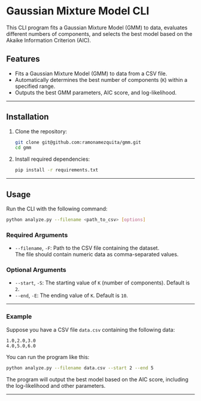 # Gaussian Mixture Model CLI

This CLI program fits a Gaussian Mixture Model (GMM) to data, evaluates different numbers of components, and selects the best model based on the Akaike Information Criterion (AIC).

## Features
- Fits a Gaussian Mixture Model (GMM) to data from a CSV file.
- Automatically determines the best number of components (`K`) within a specified range.
- Outputs the best GMM parameters, AIC score, and log-likelihood.

---

## Installation

1. Clone the repository:
   ```bash
   git clone git@github.com:ramonamezquita/gmm.git
   cd gmm
   ```

2. Install required dependencies:
   ```bash
   pip install -r requirements.txt
   ```

---

## Usage

Run the CLI with the following command:

```bash
python analyze.py --filename <path_to_csv> [options]
```

### Required Arguments
- `--filename`, `-F`: Path to the CSV file containing the dataset.  
  The file should contain numeric data as comma-separated values.

### Optional Arguments
- `--start`, `-S`: The starting value of `K` (number of components). Default is `2`.
- `--end`, `-E`: The ending value of `K`. Default is `10`.

---

### Example

Suppose you have a CSV file `data.csv` containing the following data:

```text
1.0,2.0,3.0
4.0,5.0,6.0
```

You can run the program like this:

```bash
python analyze.py --filename data.csv --start 2 --end 5
```

The program will output the best model based on the AIC score, including the log-likelihood and other parameters.

---
